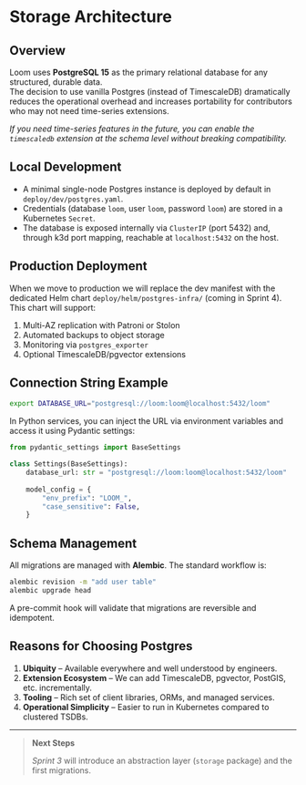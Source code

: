 # Storage Architecture

## Overview

Loom uses **PostgreSQL 15** as the primary relational database for any structured, durable data.  
The decision to use vanilla Postgres (instead of TimescaleDB) dramatically reduces the
operational overhead and increases portability for contributors who may not need
time-series extensions.

*If you need time-series features in the future, you can enable the `timescaledb` extension at the
schema level without breaking compatibility.*

## Local Development

- A minimal single-node Postgres instance is deployed by default in `deploy/dev/postgres.yaml`.
- Credentials (database `loom`, user `loom`, password `loom`) are stored in a Kubernetes `Secret`.
- The database is exposed internally via `ClusterIP` (port 5432) and, through k3d port mapping,
  reachable at `localhost:5432` on the host.

## Production Deployment

When we move to production we will replace the dev manifest with the dedicated Helm chart
`deploy/helm/postgres-infra/` (coming in Sprint 4).  This chart will support:

1. Multi-AZ replication with Patroni or Stolon
2. Automated backups to object storage
3. Monitoring via `postgres_exporter`
4. Optional TimescaleDB/pgvector extensions

## Connection String Example

```bash
export DATABASE_URL="postgresql://loom:loom@localhost:5432/loom"
```

In Python services, you can inject the URL via environment variables and access it using
Pydantic settings:

```python
from pydantic_settings import BaseSettings

class Settings(BaseSettings):
    database_url: str = "postgresql://loom:loom@localhost:5432/loom"
    
    model_config = {
        "env_prefix": "LOOM_",
        "case_sensitive": False,
    }
```

## Schema Management

All migrations are managed with **Alembic**.  The standard workflow is:

```bash
alembic revision -m "add user table"
alembic upgrade head
```

A pre-commit hook will validate that migrations are reversible and idempotent.

## Reasons for Choosing Postgres

1. **Ubiquity** – Available everywhere and well understood by engineers.
2. **Extension Ecosystem** – We can add TimescaleDB, pgvector, PostGIS, etc. incrementally.
3. **Tooling** – Rich set of client libraries, ORMs, and managed services.
4. **Operational Simplicity** – Easier to run in Kubernetes compared to clustered TSDBs.

---

> **Next Steps**
>
> *Sprint 3* will introduce an abstraction layer (`storage` package) and the first migrations. 